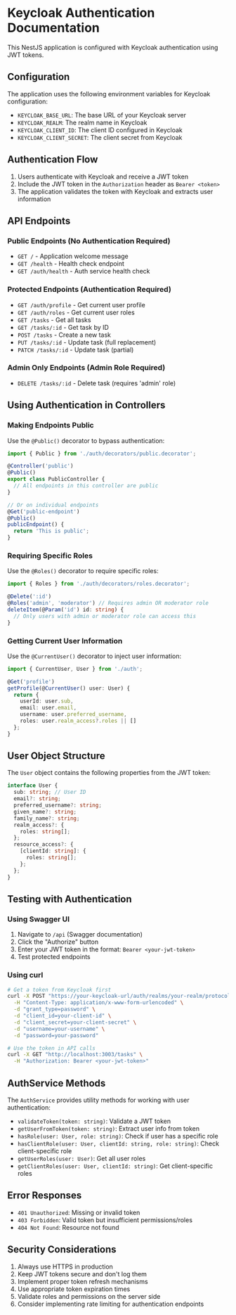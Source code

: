 # Keycloak Authentication Documentation

This NestJS application is configured with Keycloak authentication using JWT tokens.

## Configuration

The application uses the following environment variables for Keycloak configuration:

- `KEYCLOAK_BASE_URL`: The base URL of your Keycloak server
- `KEYCLOAK_REALM`: The realm name in Keycloak
- `KEYCLOAK_CLIENT_ID`: The client ID configured in Keycloak
- `KEYCLOAK_CLIENT_SECRET`: The client secret from Keycloak

## Authentication Flow

1. Users authenticate with Keycloak and receive a JWT token
2. Include the JWT token in the `Authorization` header as `Bearer <token>`
3. The application validates the token with Keycloak and extracts user information

## API Endpoints

### Public Endpoints (No Authentication Required)
- `GET /` - Application welcome message
- `GET /health` - Health check endpoint
- `GET /auth/health` - Auth service health check

### Protected Endpoints (Authentication Required)
- `GET /auth/profile` - Get current user profile
- `GET /auth/roles` - Get current user roles
- `GET /tasks` - Get all tasks
- `GET /tasks/:id` - Get task by ID
- `POST /tasks` - Create a new task
- `PUT /tasks/:id` - Update task (full replacement)
- `PATCH /tasks/:id` - Update task (partial)

### Admin Only Endpoints (Admin Role Required)
- `DELETE /tasks/:id` - Delete task (requires 'admin' role)

## Using Authentication in Controllers

### Making Endpoints Public
Use the `@Public()` decorator to bypass authentication:

```typescript
import { Public } from './auth/decorators/public.decorator';

@Controller('public')
@Public()
export class PublicController {
  // All endpoints in this controller are public
}

// Or on individual endpoints
@Get('public-endpoint')
@Public()
publicEndpoint() {
  return 'This is public';
}
```

### Requiring Specific Roles
Use the `@Roles()` decorator to require specific roles:

```typescript
import { Roles } from './auth/decorators/roles.decorator';

@Delete(':id')
@Roles('admin', 'moderator') // Requires admin OR moderator role
deleteItem(@Param('id') id: string) {
  // Only users with admin or moderator role can access this
}
```

### Getting Current User Information
Use the `@CurrentUser()` decorator to inject user information:

```typescript
import { CurrentUser, User } from './auth';

@Get('profile')
getProfile(@CurrentUser() user: User) {
  return {
    userId: user.sub,
    email: user.email,
    username: user.preferred_username,
    roles: user.realm_access?.roles || []
  };
}
```

## User Object Structure

The `User` object contains the following properties from the JWT token:

```typescript
interface User {
  sub: string; // User ID
  email?: string;
  preferred_username?: string;
  given_name?: string;
  family_name?: string;
  realm_access?: {
    roles: string[];
  };
  resource_access?: {
    [clientId: string]: {
      roles: string[];
    };
  };
}
```

## Testing with Authentication

### Using Swagger UI
1. Navigate to `/api` (Swagger documentation)
2. Click the "Authorize" button
3. Enter your JWT token in the format: `Bearer <your-jwt-token>`
4. Test protected endpoints

### Using curl
```bash
# Get a token from Keycloak first
curl -X POST "https://your-keycloak-url/auth/realms/your-realm/protocol/openid-connect/token" \
  -H "Content-Type: application/x-www-form-urlencoded" \
  -d "grant_type=password" \
  -d "client_id=your-client-id" \
  -d "client_secret=your-client-secret" \
  -d "username=your-username" \
  -d "password=your-password"

# Use the token in API calls
curl -X GET "http://localhost:3003/tasks" \
  -H "Authorization: Bearer <your-jwt-token>"
```

## AuthService Methods

The `AuthService` provides utility methods for working with user authentication:

- `validateToken(token: string)`: Validate a JWT token
- `getUserFromToken(token: string)`: Extract user info from token
- `hasRole(user: User, role: string)`: Check if user has a specific role
- `hasClientRole(user: User, clientId: string, role: string)`: Check client-specific role
- `getUserRoles(user: User)`: Get all user roles
- `getClientRoles(user: User, clientId: string)`: Get client-specific roles

## Error Responses

- `401 Unauthorized`: Missing or invalid token
- `403 Forbidden`: Valid token but insufficient permissions/roles
- `404 Not Found`: Resource not found

## Security Considerations

1. Always use HTTPS in production
2. Keep JWT tokens secure and don't log them
3. Implement proper token refresh mechanisms
4. Use appropriate token expiration times
5. Validate roles and permissions on the server side
6. Consider implementing rate limiting for authentication endpoints
